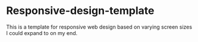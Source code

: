 # Responsive-design-template
This is a template for responsive web design based on varying screen sizes I could expand to on my end.
